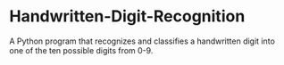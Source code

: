# Handwritten-Digit-Recognition
A Python program that recognizes and classifies a handwritten digit into one of the ten possible digits from 0-9.
